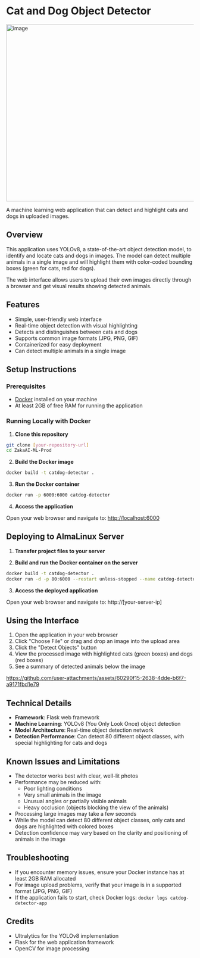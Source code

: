 # Cat and Dog Object Detector

<img width="928" height="476" alt="image" src="https://github.com/user-attachments/assets/3e4f3c96-02f7-4461-beeb-c4c20188e492" />


A machine learning web application that can detect and highlight cats and dogs in uploaded images.

## Overview

This application uses YOLOv8, a state-of-the-art object detection model, to identify and locate cats and dogs in images. The model can detect multiple animals in a single image and will highlight them with color-coded bounding boxes (green for cats, red for dogs).

The web interface allows users to upload their own images directly through a browser and get visual results showing detected animals.

## Features

- Simple, user-friendly web interface
- Real-time object detection with visual highlighting
- Detects and distinguishes between cats and dogs
- Supports common image formats (JPG, PNG, GIF)
- Containerized for easy deployment
- Can detect multiple animals in a single image


## Setup Instructions

### Prerequisites

- [Docker](https://www.docker.com/get-started) installed on your machine
- At least 2GB of free RAM for running the application

### Running Locally with Docker

1. **Clone this repository**

```bash
git clone [your-repository-url]
cd ZakaAI-ML-Prod
```

2. **Build the Docker image**

```bash
docker build -t catdog-detector .
```

3. **Run the Docker container**

```bash
docker run -p 6000:6000 catdog-detector
```

4. **Access the application**

Open your web browser and navigate to: [http://localhost:6000](http://localhost:6000)

## Deploying to AlmaLinux Server

1. **Transfer project files to your server**

2. **Build and run the Docker container on the server**

```bash
docker build -t catdog-detector .
docker run -d -p 80:6000 --restart unless-stopped --name catdog-detector-app catdog-detector
```

3. **Access the deployed application**

Open your web browser and navigate to: http://[your-server-ip]

## Using the Interface

1. Open the application in your web browser
2. Click "Choose File" or drag and drop an image into the upload area
3. Click the "Detect Objects" button
4. View the processed image with highlighted cats (green boxes) and dogs (red boxes)
5. See a summary of detected animals below the image



https://github.com/user-attachments/assets/60290f15-2638-4dde-b6f7-a9171fbd1e79


## Technical Details

- **Framework**: Flask web framework
- **Machine Learning**: YOLOv8 (You Only Look Once) object detection
- **Model Architecture**: Real-time object detection network
- **Detection Performance**: Can detect 80 different object classes, with special highlighting for cats and dogs

## Known Issues and Limitations

- The detector works best with clear, well-lit photos
- Performance may be reduced with:
  - Poor lighting conditions
  - Very small animals in the image
  - Unusual angles or partially visible animals
  - Heavy occlusion (objects blocking the view of the animals)
- Processing large images may take a few seconds
- While the model can detect 80 different object classes, only cats and dogs are highlighted with colored boxes
- Detection confidence may vary based on the clarity and positioning of animals in the image

## Troubleshooting

- If you encounter memory issues, ensure your Docker instance has at least 2GB RAM allocated
- For image upload problems, verify that your image is in a supported format (JPG, PNG, GIF)
- If the application fails to start, check Docker logs: `docker logs catdog-detector-app`


## Credits

- Ultralytics for the YOLOv8 implementation
- Flask for the web application framework
- OpenCV for image processing
